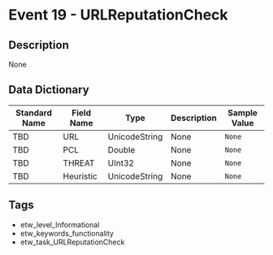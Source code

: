 # Event 19 - URLReputationCheck

## Description
None

## Data Dictionary
|Standard Name|Field Name|Type|Description|Sample Value|
|---|---|---|---|---|
|TBD|URL|UnicodeString|None|`None`|
|TBD|PCL|Double|None|`None`|
|TBD|THREAT|UInt32|None|`None`|
|TBD|Heuristic|UnicodeString|None|`None`|

## Tags
* etw_level_Informational
* etw_keywords_functionality
* etw_task_URLReputationCheck